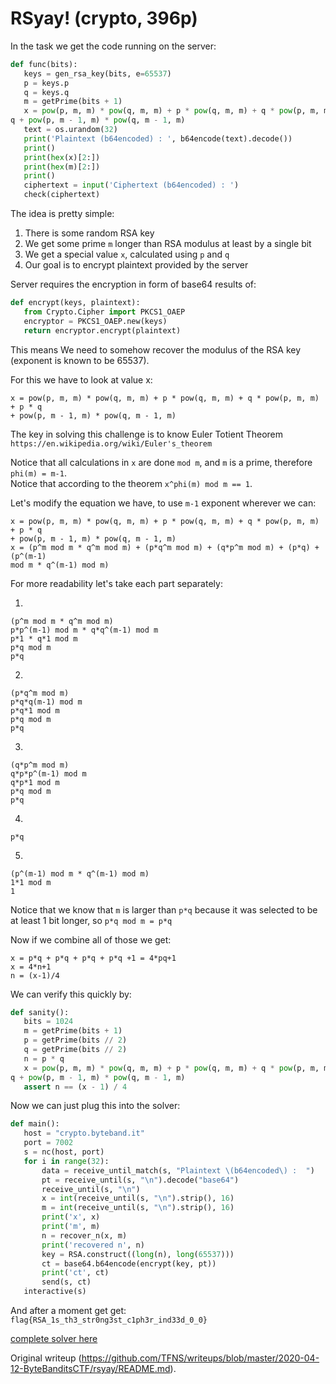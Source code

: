 # RSyay! (crypto, 396p)

In the task we get the code running on the server:

```python  
def func(bits):  
   keys = gen_rsa_key(bits, e=65537)  
   p = keys.p  
   q = keys.q  
   m = getPrime(bits + 1)  
   x = pow(p, m, m) * pow(q, m, m) + p * pow(q, m, m) + q * pow(p, m, m) + p *
q + pow(p, m - 1, m) * pow(q, m - 1, m)  
   text = os.urandom(32)  
   print('Plaintext (b64encoded) : ', b64encode(text).decode())  
   print()  
   print(hex(x)[2:])  
   print(hex(m)[2:])  
   print()  
   ciphertext = input('Ciphertext (b64encoded) : ')  
   check(ciphertext)  
```

The idea is pretty simple:

1. There is some random RSA key  
2. We get some prime `m` longer than RSA modulus at least by a single bit  
3. We get a special value `x`, calculated using `p` and `q`  
4. Our goal is to encrypt plaintext provided by the server

Server requires the encryption in form of base64 results of:

```python  
def encrypt(keys, plaintext):  
   from Crypto.Cipher import PKCS1_OAEP  
   encryptor = PKCS1_OAEP.new(keys)  
   return encryptor.encrypt(plaintext)  
```

This means We need to somehow recover the modulus of the RSA key (exponent is
known to be 65537).

For this we have to look at value x:

```  
x = pow(p, m, m) * pow(q, m, m) + p * pow(q, m, m) + q * pow(p, m, m) + p * q
+ pow(p, m - 1, m) * pow(q, m - 1, m)  
```

The key in solving this challenge is to know Euler Totient Theorem
`https://en.wikipedia.org/wiki/Euler's_theorem`

Notice that all calculations in `x` are done `mod m`, and `m` is a prime,
therefore `phi(m) = m-1`.  
Notice that according to the theorem `x^phi(m) mod m == 1`.

Let's modify the equation we have, to use `m-1` exponent wherever we can:

```  
x = pow(p, m, m) * pow(q, m, m) + p * pow(q, m, m) + q * pow(p, m, m) + p * q
+ pow(p, m - 1, m) * pow(q, m - 1, m)  
x = (p^m mod m * q^m mod m) + (p*q^m mod m) + (q*p^m mod m) + (p*q) + (p^(m-1)
mod m * q^(m-1) mod m)  
```

For more readability let's take each part separately:

1.  
```  
(p^m mod m * q^m mod m)  
p*p^(m-1) mod m * q*q^(m-1) mod m  
p*1 * q*1 mod m  
p*q mod m  
p*q  
```

2.   
```  
(p*q^m mod m)  
p*q*q(m-1) mod m  
p*q*1 mod m  
p*q mod m  
p*q  
```

3.   
```  
(q*p^m mod m)  
q*p*p^(m-1) mod m  
q*p*1 mod m  
p*q mod m  
p*q  
```

4.   
```  
p*q  
```

5.  
```  
(p^(m-1) mod m * q^(m-1) mod m)  
1*1 mod m  
1  
```

Notice that we know that `m` is larger than `p*q` because it was selected to
be at least 1 bit longer, so `p*q mod m = p*q`

Now if we combine all of those we get:

```  
x = p*q + p*q + p*q + p*q +1 = 4*pq+1  
x = 4*n+1  
n = (x-1)/4  
```

We can verify this quickly by:

```python  
def sanity():  
   bits = 1024  
   m = getPrime(bits + 1)  
   p = getPrime(bits // 2)  
   q = getPrime(bits // 2)  
   n = p * q  
   x = pow(p, m, m) * pow(q, m, m) + p * pow(q, m, m) + q * pow(p, m, m) + p *
q + pow(p, m - 1, m) * pow(q, m - 1, m)  
   assert n == (x - 1) / 4  
```

Now we can just plug this into the solver:

```python  
def main():  
   host = "crypto.byteband.it"  
   port = 7002  
   s = nc(host, port)  
   for i in range(32):  
       data = receive_until_match(s, "Plaintext \(b64encoded\) :  ")  
       pt = receive_until(s, "\n").decode("base64")  
       receive_until(s, "\n")  
       x = int(receive_until(s, "\n").strip(), 16)  
       m = int(receive_until(s, "\n").strip(), 16)  
       print('x', x)  
       print('m', m)  
       n = recover_n(x, m)  
       print('recovered n', n)  
       key = RSA.construct((long(n), long(65537)))  
       ct = base64.b64encode(encrypt(key, pt))  
       print('ct', ct)  
       send(s, ct)  
   interactive(s)  
```

And after a moment get get: `flag{RSA_1s_th3_str0ng3st_c1ph3r_ind33d_0_0}`

[complete solver
here](https://raw.githubusercontent.com/TFNS/writeups/master/2020-04-12-ByteBanditsCTF/rsyay/solver.py)

Original writeup
(https://github.com/TFNS/writeups/blob/master/2020-04-12-ByteBanditsCTF/rsyay/README.md).